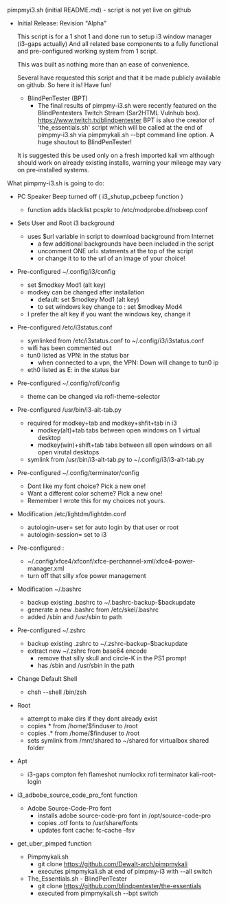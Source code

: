 pimpmyi3.sh (initial README.md) - script is not yet live on github

- Initial Release: Revision "Alpha"

  This script is for a 1 shot 1 and done run to setup i3 window manager
  (i3-gaps actually) And all related base components to a fully functional
  and pre-configured working system from 1 script.

  This was built as nothing more than an ease of convenience.

  Several have requested this script and that it be made publicly available on github. So here it is! Have fun!

  - BlindPenTester (BPT)
    -  The final results of pimpmy-i3.sh were recently featured on the BlindPentesters Twitch Stream (Sar2HTML Vulnhub box).
  https://www.twitch.tv/blindpentester BPT is also the creator of 'the_essentials.sh' script which will be called at the
  end of pimpmy-i3.sh via pimpmykali.sh --bpt command line option. A huge shoutout to BlindPenTester!

  It is suggested this be used only on a fresh imported kali vm
  although should work on already existing installs, warning your mileage
  may vary on pre-installed systems.

What pimpmy-i3.sh is going to do:

- PC Speaker Beep turned off ( i3_shutup_pcbeep function )
  - function adds blacklist pcspkr to /etc/modprobe.d/nobeep.conf

- Sets User and Root i3 background
  - uses $url variable in script to download background from Internet
    - a few additional backgrounds have been included in the script
    - uncomment ONE url=  statments at the top of the script
    - or change it to to the url of an image of your choice!

- Pre-configured ~/.config/i3/config
  - set $modkey Mod1    (alt key)
  - modkey can be changed after installation
    - default: set $modkey Mod1 (alt key)
    - to set windows key change to : set $modkey Mod4     
  - I prefer the alt key if you want the windows key, change it

- Pre-configured /etc/i3status.conf
  - symlinked from /etc/i3status.conf to ~/.config/i3/i3status.conf
  - wifi has been commented out
  - tun0 listed as VPN: in the status bar
    - when connected to a vpn, the VPN: Down will change to tun0 ip
  - eth0 listed as E: in the status bar

- Pre-configured ~/.config/rofi/config
  - theme can be changed via rofi-theme-selector

- Pre-configured /usr/bin/i3-alt-tab.py
  - required for modkey+tab and modkey+shfit+tab in i3
    - modkey(alt)+tab tabs between open windows on 1 virtual desktop
    - modkey(win)+shift+tab tabs between all open windows on all open virutal desktops
  - symlink from /usr/bin/i3-alt-tab.py to ~/.config/i3/i3-alt-tab.py

- Pre-configured ~/.config/terminator/config
  - Dont like my font choice? Pick a new one!
  - Want a different color scheme? Pick a new one!
  - Remember I wrote this for my choices not yours.

- Modification /etc/lightdm/lightdm.conf
  - autologin-user=     set for auto login by that user or root
  - autologin-session=  set to i3

- Pre-configured :
  - ~/.config/xfce4/xfconf/xfce-perchannel-xml/xfce4-power-manager.xml
  - turn off that silly xfce power management

- Modification ~/.bashrc
  - backup existing .bashrc to ~/.bashrc-backup-$backupdate
  - generate a new .bashrc from /etc/skel/.bashrc
  - added /sbin and /usr/sbin to path

- Pre-configured ~/.zshrc
  - backup existing .zshrc to ~/.zshrc-backup-$backupdate
  - extract new ~/.zshrc from base64 encode
    - remove that silly skull and circle-K in the PS1 prompt
    - has /sbin and /usr/sbin in the path

- Change Default Shell
  - chsh --shell /bin/zsh

- Root
  - attempt to make dirs if they dont already exist
  - copies  * from /home/$finduser to /root
  - copies .* from /home/$finduser to /root
  - sets symlink from /mnt/shared to ~/shared for virtualbox shared folder

- Apt
  - i3-gaps compton feh flameshot numlockx rofi terminator kali-root-login

- i3_adbobe_source_code_pro_font function
  - Adobe Source-Code-Pro font
    - installs adobe source-code-pro font in /opt/source-code-pro
    - copies .otf fonts to /usr/share/fonts
    - updates font cache:  fc-cache -fsv

- get_uber_pimped function     
  - Pimpmykali.sh
    - git clone https://github.com/Dewalt-arch/pimpmykali
    - executes pimpmykali.sh at end of pimpmy-i3 with --all switch
  - The_Essentials.sh - BlindPenTester
    - git clone https://github.com/blindpentester/the-essentials
    - executed from pimpmykali.sh --bpt  switch
